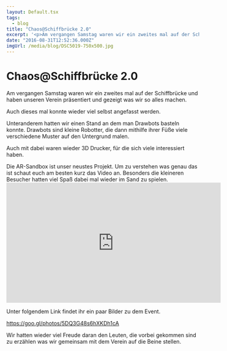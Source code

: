 ```yaml
---
layout: Default.tsx
tags:
  - blog
title: "Chaos@Schiffbrücke 2.0"
excerpt: '<p>Am vergangen Samstag waren wir ein zweites mal auf der Schiffbrücke und haben unseren Verein präsentiert und gezeigt was wir so alles machen. Auch dieses mal konnte wieder viel selbst <a href="https://chaostreff-flensburg.de/2016/chaosschiffbruecke-2-0/" class="more-link">[&hellip;]</a></p>'
date: "2016-08-31T12:52:36.000Z"
imgUrl: /media/blog/DSC5019-750x500.jpg
---
```

# Chaos@Schiffbrücke 2.0

<p>Am vergangen Samstag waren wir ein zweites mal auf der Schiffbrücke und haben unseren Verein präsentiert und gezeigt was wir so alles machen.</p>
<p>Auch dieses mal konnte wieder viel selbst angefasst werden.</p>
<p>Unteranderem hatten wir einen Stand an dem man Drawbots basteln konnte. Drawbots sind kleine Robotter, die dann mithilfe ihrer Füße viele verschiedene Muster auf den Untergrund malen.</p>
<p>Auch mit dabei waren wieder 3D Drucker, für die sich viele interessiert haben.</p>
<p>Die AR-Sandbox ist unser neustes Projekt. Um zu verstehen was genau das ist schaut euch am besten kurz das Video an. Besonders die kleineren Besucher hatten viel Spaß dabei mal wieder im Sand zu spielen.<br />
<iframe src="https://www.youtube.com/embed/CE1B7tdGCw0" allowfullscreen="allowfullscreen" width="560" height="315" frameborder="0"></iframe></p>
<p>Unter folgendem Link findet ihr ein paar Bilder zu dem Event.</p>
<p><a href="https://goo.gl/photos/5DQ3G48s6hXKDh1cA">https://goo.gl/photos/5DQ3G48s6hXKDh1cA</a></p>
<p>Wir hatten wieder viel Freude daran den Leuten, die vorbei gekommen sind zu erzählen was wir gemeinsam mit dem Verein auf die Beine stellen.</p>
